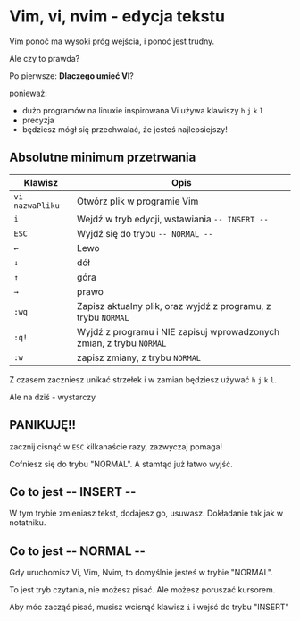 # Vim, vi, nvim - edycja tekstu

Vim ponoć ma wysoki próg wejścia, i ponoć jest trudny.

Ale czy to prawda?

Po pierwsze: **Dlaczego umieć VI**?

ponieważ:
- dużo programów na linuxie inspirowana Vi używa klawiszy `h` `j` `k` `l`
- precyzja
- będziesz mógł się przechwalać, że jesteś najlepsiejszy!

## Absolutne minimum przetrwania

|Klawisz|Opis|
|---|---|
|`vi nazwaPliku`|Otwórz plik w programie Vim|
|`i`|Wejdź w tryb edycji, wstawiania `-- INSERT --`|
|`ESC`|Wyjdź się do trybu `-- NORMAL --`| 
|`←`|Lewo|
|`↓`|dół|
|`↑`|góra|
|`→`|prawo|
|`:wq`|Zapisz aktualny plik, oraz wyjdź z programu, z trybu `NORMAL`|
|`:q!`|Wyjdź z programu i NIE zapisuj wprowadzonych zmian, z trybu `NORMAL`|
|`:w`|zapisz zmiany, z trybu `NORMAL`|

Z czasem zaczniesz unikać strzełek i w zamian będziesz używać `h` `j` `k` `l`.

Ale na dziś - wystarczy

## PANIKUJĘ!!

zacznij cisnąć w `ESC` kilkanaście razy, zazwyczaj pomaga!

Cofniesz się do trybu "NORMAL". A stamtąd już łatwo wyjść.

## Co to jest -- INSERT --

W tym trybie zmieniasz tekst, dodajesz go, usuwasz. Dokładanie tak jak w notatniku.

## Co to jest -- NORMAL --

Gdy uruchomisz Vi, Vim, Nvim, to domyślnie jesteś w trybie "NORMAL".

To jest tryb czytania, nie możesz pisać. Ale możesz poruszać kursorem.

Aby móc zacząć pisać, musisz wcisnąć klawisz `i` i wejść do trybu "INSERT"
